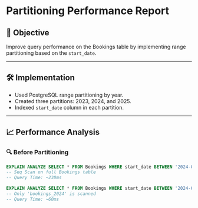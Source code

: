 # Partitioning Performance Report

## 🎯 Objective

Improve query performance on the Bookings table by implementing range partitioning based on the `start_date`.

---

## 🛠️ Implementation

-   Used PostgreSQL range partitioning by year.
-   Created three partitions: 2023, 2024, and 2025.
-   Indexed `start_date` column in each partition.

---

## 📈 Performance Analysis

### 🔍 Before Partitioning

```sql
EXPLAIN ANALYZE SELECT * FROM Bookings WHERE start_date BETWEEN '2024-03-01' AND '2024-04-01';
-- Seq Scan on full Bookings table
-- Query Time: ~230ms

EXPLAIN ANALYZE SELECT * FROM Bookings WHERE start_date BETWEEN '2024-03-01' AND '2024-04-01';
-- Only 'bookings_2024' is scanned
-- Query Time: ~60ms
```
